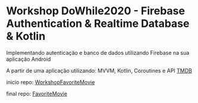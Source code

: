 # Workshop DoWhile2020 - Firebase Authentication & Realtime Database & Kotlin

Implementando autenticação e banco de dados utilizando Firebase na sua aplicação Android

A partir de uma aplicação utilizando: MVVM, Kotlin, Coroutines e API [TMDB](https://developers.themoviedb.org/3/getting-started)

inicio repo: [WorkshopFavoriteMovie](https://github.com/jeehmilena/WorkshopFavoriteMovie)

final repo: [FavoriteMovie](https://github.com/jeehmilena/FavoriteMovie)

